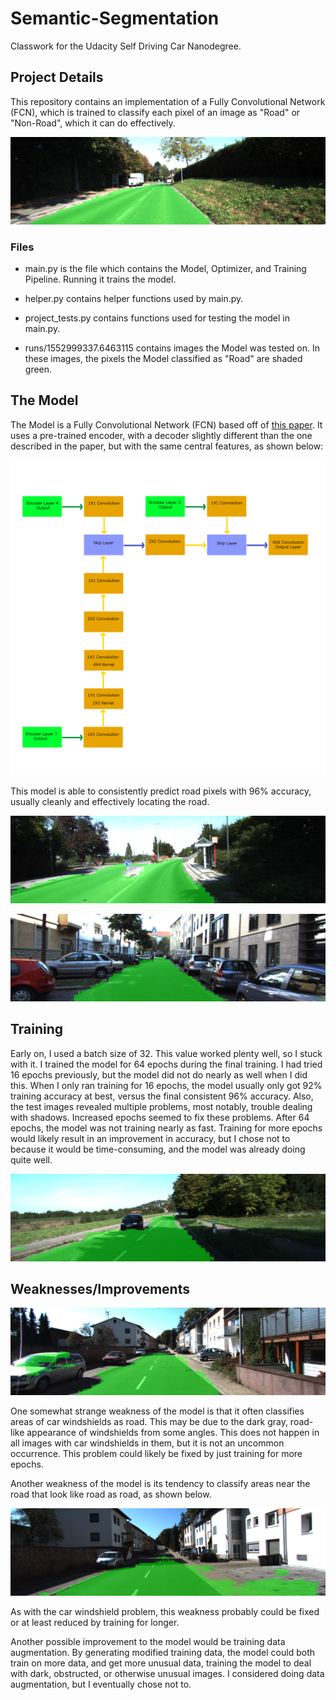 [image1]: https://github.com/FreedomChal/Semantic-Segmentation/blob/master/model_prediction_image_good_1.png "Model classification image  1"
[image2]: https://github.com/FreedomChal/Semantic-Segmentation/blob/master/SemanticSegmentationModelVisualization.png "Model Visualization"
[image3]: https://github.com/FreedomChal/Semantic-Segmentation/blob/master/model_prediction_image_good_2.png "Model classification image  2"
[image4]: https://github.com/FreedomChal/Semantic-Segmentation/blob/master/model_prediction_image_good_3.png "Model classification image  3"
[image5]: https://github.com/FreedomChal/Semantic-Segmentation/blob/master/model_prediction_image_good_4.png "Model classification image  4"
[image6]: https://github.com/FreedomChal/Semantic-Segmentation/blob/master/model_prediction_image_bad_1.png "Bad model classification image 1"
[image7]: https://github.com/FreedomChal/Semantic-Segmentation/blob/master/model_prediction_image_bad_2.png "Bad model classification image 2"



# Semantic-Segmentation
Classwork for the Udacity Self Driving Car Nanodegree.

## Project Details

This repository contains an implementation of a Fully Convolutional Network (FCN), which is trained to classify each pixel of an image as "Road" or "Non-Road", which it can do effectively.

![alt text][image1]

### Files

* main.py is the file which contains the Model, Optimizer, and Training Pipeline. Running it trains the model.

* helper.py contains helper functions used by main.py.

* project_tests.py contains functions used for testing the model in main.py.

* runs/1552999337.6463115 contains images the Model was tested on. In these images, the pixels the Model classified as "Road" are shaded green.

## The Model

The Model is a Fully Convolutional Network (FCN) based off of [this paper](https://arxiv.org/pdf/1605.06211.pdf). It uses a pre-trained encoder, with a decoder slightly different than the one described in the paper, but with the same central features, as shown below:

![alt text][image2]

This model is able to consistently predict road pixels with 96% accuracy, usually cleanly and effectively locating the road.

![alt text][image3]

![alt text][image4]

## Training

Early on, I used a batch size of 32. This value worked plenty well, so I stuck with it.
I trained the model for 64 epochs during the final training. I had tried 16 epochs previously, but the model did not do nearly as well when I did this. When I only ran training for 16 epochs, the model usually only got 92% training accuracy at best, versus the final consistent 96% accuracy. Also, the test images revealed multiple problems, most notably, trouble dealing with shadows. Increased epochs seemed to fix these problems.
After 64 epochs, the model was not training nearly as fast. Training for more epochs would likely result in an improvement in accuracy, but I chose not to because it would be time-consuming, and the model was already doing quite well.

![alt text][image5]

## Weaknesses/Improvements

![alt text][image6]

One somewhat strange weakness of the model is that it often classifies areas of car windshields as road. This may be due to the dark gray, road-like appearance of windshields from some angles. This does not happen in all images with car windshields in them, but it is not an uncommon occurrence. This problem could likely be fixed by just training for more epochs.

Another weakness of the model is its tendency to classify areas near the road that look like road as road, as shown below.

![alt text][image7]

As with the car windshield problem, this weakness probably could be fixed or at least reduced by training for longer.

Another possible improvement to the model would be training data augmentation. By generating modified training data, the model could both train on more data, and get more unusual data, training the model to deal with dark, obstructed, or otherwise unusual images. I considered doing data augmentation, but I eventually chose not to.
